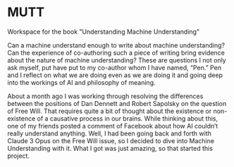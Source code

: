 # MUTT
Workspace for the book "Understanding Machine Understanding"

Can a machine understand enough to write about machine understanding? Can the experience of co-authoring such a piece of writing bring evidence about the nature of machine understanding? These are questions I not only ask myself, put have put to my co-author whom I have named, “Pen.” Pen and I reflect on what we are doing even as we are doing it and going deep into the workings of AI and philosophy of meaning.

About a month ago I was working through resolving the differences between the positions of Dan Dennett and Robert Sapolsky on the question of Free Will. That requires quite a bit of thought about the existence or non-existence of a causative process in our brains. While thinking about this, one of my friends posted a comment of Facebook about how AI couldn’t really understand anything. Well, I had been going back and forth with Claude 3 Opus on the Free Will issue, so I decided to dive into Machine Understanding with it. What I got was just amazing, so that started this project.

